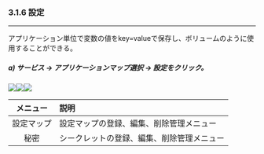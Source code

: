 ### 3.1.6 設定

---

アプリケーション単位で変数の値をkey=valueで保存し、ボリュームのように使用することができる。

##### a\) サービス → アプリケーションマップ選択 → 設定をクリック。 
![](/assets/EN/2.5/3.1.6_1.png)![](/assets/EN/2.5/3.1.6_2.png)![](/assets/EN/2.5/3.1.6_3.png)

| **メニュー** | **説明** |
| :---: | :--- |
| 設定マップ | 設定マップの登録、編集、削除管理メニュー |
| 秘密 | シークレットの登録、編集、削除管理メニュー |



